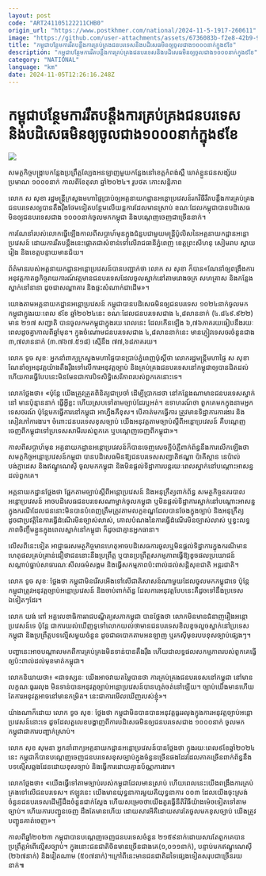 ```yaml
---
layout: post
code: "ART241105122211CHB0"
origin_url: "https://www.postkhmer.com/national/2024-11-5-1917-260611"
image: "https://github.com/user-attachments/assets/6736083b-f2e8-42b9-99a0-6c73f033ba2a"
title: "កម្ពុជា​បន្ថែម​ការ​រឹត​បន្តឹង​ការ​គ្រប់គ្រង​ជន​បរទេស​និង​បដិសេធ​មិន​ឲ្យ​ចូល​ជាង​១០០០​នាក់​ក្នុង​៩​ខែ"
description: "​​កម្ពុជា​បន្ថែម​ការ​រឹត​បន្តឹង​ការ​គ្រប់គ្រង​ជន​បរទេស​និង​បដិសេធ​មិន​ឲ្យ​ចូល​ជាង​១០០០​នាក់​ក្នុង​៩​ខែ​"
category: "NATIONAL"
language: "km"
date: 2024-11-05T12:26:16.248Z
---
```


# កម្ពុជា​បន្ថែម​ការ​រឹត​បន្តឹង​ការ​គ្រប់គ្រង​ជន​បរទេស​និង​បដិសេធ​មិន​ឲ្យ​ចូល​ជាង​១០០០​នាក់​ក្នុង​៩​ខែ

![](https://github.com/user-attachments/assets/0fb2c2f3-b919-430a-a326-3f50a37f1495)

សមត្ថកិច្ច​បង្ក្រាប​កន្លែង​ប្រព្រឹត្តល្បែង​អនឡាញ​មួយ​កន្លែង​នៅ​ខេត្ត​កំពង់ស្ពឺ ឃាត់​ខ្លួន​ជនសង្ស័យ​ប្រមាណ ១០០០​នាក់ កាល​ពី​ខែ​តុលា ឆ្នាំ​២០២៤។ រូបថត កោះសន្តិភាព

លោក ស សុខា រដ្ឋមន្ត្រី​ក្រសួង​មហា​ផ្ទៃ​ប្រាប់​ឲ្យ​អគ្គនាយកដ្ឋាន​អន្តោ​ប្រវេសន៍​រក​វិធី​រឹត​បន្តឹង​ការ​គ្រប់​គ្រង​ជន​បរទេស​ឲ្យ​បាន​តឹងរ៉ឹង​ថែម​ទៀត​ បន្ថែម​លើ​យន្តការ​ដែល​មាន​ស្រាប់ ខណៈ​ដែល​កម្ពុជា​បាន​បដិសេធ​មិន​ឲ្យ​ជន​បរទេស​ជាង ១០០០​នាក់​ចូល​មក​កម្ពុជា និង​បណ្ដេញ​ចេញ​ជាច្រើន​នាក់។

ការ​ណែនាំ​របស់​លោក​ធ្វើ​ឡើង​កាល​ពី​សប្ដាហ៍​មុន​ ក្នុង​ជំនួប​ជាមួយ​មន្ត្រី​ប៉ូលិស​នៃ​អគ្គនាយកដ្ឋាន​អន្តោប្រវេសន៍ ដោយ​ការ​រឹត​បន្តឹង​នេះ​ផ្ដោត​ជា​សំខាន់​ទៅ​លើ​​រាជធានី​ភ្នំពេញ ខេត្ត​ព្រះសីហនុ សៀមរាប ​ស្វាយរៀង និង​ខេត្ត​បន្ទាយ​មាន​ជ័យ។

ព័ត៌មាន​របស់​អគ្គនាយកដ្ឋាន​អន្តោប្រវេសន៍​បាន​បញ្ជាក់​ថា លោក ស សុខា ក៏​បាន​ «ណែនាំ​ឲ្យ​ពង្រឹង​ការអនុវត្ត​កាតព្វកិច្ច​រាយការណ៍​វត្តមាន​ជន​បរទេស​ដែល​ចូល​ស្នាក់​នៅ​តាម​រោងចក្រ សហគ្រាស និង​កន្លែង​ស្នាក់​នៅ​នានា ដូចជា​សណ្ឋាគារ និង​ផ្ទះសំណាក់​ជាដើម»។

យោង​តាម​អគ្គនាយកដ្ឋាន​អន្តោប្រវេសន៍ កម្ពុជា​បាន​បដិសេធ​មិន​ឲ្យ​ជន​បរទេស​ ១០២៤​នាក់​ចូល​មក​កម្ពុជា ​ក្នុង​រយៈពេល ​៩​ខែ ​ឆ្នាំ​២០២៤​នេះ ខណៈ​ដែល​ជន​បរទេស​ជាង ៤,៨​លាន​នាក់ (៤.៨៤៩.៩២២) មាន​ ២១៧ សញ្ជាតិ បាន​ចូល​កម​កម្ពុជា​ក្នុង​រយៈ​ពេល​នេះ ដែល​កើនឡើង ៦,៧៦​ភាគរយ​ធៀប​នឹង​រយៈ​ពេល​ដូចគ្នា​កាល​ពី​ឆ្នាំ​មុន។​ ក្នុង​ចំណោម​ជនបរទេស​ជាង ៤,៨​លាន​នាក់​នេះ មាន​ភ្ញៀវ​ទេសចរ​ចំនួន​ជាង ៣,៧​លាន​នាក់ (៣.៧៦៧.៥១៨) ស្មើ​នឹង​ ៧៧,៦៨​ភាគរយ។

លោក ទូច សុខៈ អ្នក​នាំ​ពាក្យ​ក្រសួង​មហាផ្ទៃ​បាន​ប្រាប់​ភ្នំពេញ​ប៉ុស្តិ៍​ថា លោក​រដ្ឋមន្ត្រី​មហា​ផ្ទៃ ស សុខា ណែនាំ​ឲ្យ​អនុវត្ត​យ៉ាង​តឹងរ៉ឹង​ទៅ​លើ​ការ​អនុវត្ត​ច្បាប់ និង​គ្រប់​គ្រង​ជន​បរទេស​នៅ​កម្ពុជា​ឲ្យ​បាន​ដិត​ដល់ ហើយ​ការ​ធ្វើ​បែប​នេះ​មិន​មែន​ជា​ការ​បិទ​សិទ្ធិ​សេរីភាព​របស់​ពួក​គេ​នោះ​ទេ។​

លោក​ថ្លែង​ថា៖ «ប៉ុន្តែ យើង​ត្រូវ​ត្រួត​ពិនិត្យ​ជា​ប្រចាំ​ ដើម្បី​ប្រាកដ​ថា នៅ​កន្លែង​ណា​មាន​ជន​បរទេស​ស្នាក់​នៅ​ មាន​ប៉ុន្មាន​នាក់ ធ្វើ​អ្វី​ខ្លះ ហើយ​ស្រប​ទៅ​តាម​ច្បាប់​ដែរ​ឬ​អត់។ ឧទាហរណ៍​ថា ពួកគេ​មក​ក្នុង​នាម​អ្នក​ទេសចរណ៍ ប៉ុន្តែ​មក​ធ្វើការ​នៅ​កម្ពុជា អាហ្នឹង​គឺ​ខុស។ បើ​គាត់​មក​ធ្វើ​ការ ត្រូវ​មាន​ទិដ្ឋាការ​ការងារ និង​សៀវភៅ​ការងារ។ ចំពោះ​ជន​បរទេស​ខុស​ច្បាប់ យើង​អនុវត្ត​តាម​ច្បាប់​ស្ដីពី​អន្តោប្រវេសន៍ គឺ​បណ្ដេញ​ចេញ​ពី​កម្ពុជា​ទៅ​ប្រទេស​សាមី​របស់​ពួក​គេ ឬ​បណ្ដេញ​ចេញ​ពី​កម្ពុជា»។

កាល​ពី​សប្ដាហ៍​មុន អគ្គនាយកដ្ឋាន​អន្តោប្រវេសន៍​ក៏​បាន​ចេញ​សេចក្ដី​បំភ្លឺ​ពាក់​ព័ន្ធ​នឹង​ការ​លើក​ឡើង​ថា សមត្ថកិច្ច​អន្តោប្រវេសន៍​កម្ពុជា​ បាន​បដិសេធ​មិន​ឱ្យ​ជនបរទេស​សញ្ជាតិ​ឥណ្ឌា ប៉ាគីស្ថាន នេប៉ាល់ បង់ក្លាដេស និង​ឥណ្ឌូណេស៊ី ចូល​មក​កម្ពុជា និង​មិន​ផ្ដល់​ទិដ្ឋាការ​បន្ត​រយៈ​ពេល​ស្នាក់​នៅ​បណ្ដោះ​អាសន្ន​ដល់​ពួក​គេ។

អគ្គនាយកដ្ឋាន​ថ្លែង​ថា ផ្អែក​តាម​ច្បាប់​ស្តី​ពី​អន្តោប្រវេសន៍ និង​អនុក្រឹត្យ​ពាក់​ព័ន្ធ សមត្ថកិច្ច​នគរបាល​អន្តោប្រវេសន៍ អាច​បដិសេធ​ជនបរទេស​ណា​ម្នាក់​ចូល​​កម្ពុជា ឬ​មិន​ផ្តល់​ទិដ្ឋាការ​ស្នាក់​នៅ​បណ្ដោះ​អាសន្ន ក្នុង​ករណី​ដែល​ជន​នោះ​មិន​បាន​បំពេញ​ត្រឹម​ត្រូវ​តាម​លក្ខខណ្ឌ​ដែល​បាន​ចែង​ក្នុង​ច្បាប់ ​និង​អនុក្រឹត្យ ដូចជា​ ប្រវត្តិ​នៃ​ការ​ធ្វើ​ដំណើរ​មិន​ច្បាស់​លាស់, គោល​បំណង​នៃ​ការ​ធ្វើ​ដំណើរ​មិន​ច្បាស់​លាស់ ឬ​ខ្វះ​លទ្ធភាព​ចិញ្ចឹម​ខ្លួន​ក្នុង​ពេល​ស្នាក់​នៅ​កម្ពុជា ក៏​ដូចជា​គ្មាន​អ្នក​ធានា។

លើស​ពី​នេះ​ទៀត អាជ្ញាធរ​សមត្ថកិច្ច​មាន​ហេតុ​អាច​បដិសេធ​ការ​ចូល​ឬ​មិន​ផ្ដល់​ទិដ្ឋាការ​ក្នុង​ករណី​មាន​ហេតុផល​គ្រប់​គ្រាន់​ជឿ​ថា​ ជន​នោះ​នឹង​ប្រព្រឹត្ត ឬ​បាន​ប្រព្រឹត្ត​សកម្មភាព​ធ្វើ​ឱ្យ​ខូច​ផលប្រយោជន៍​ សណ្ដាប់​ធ្នាប់​សាធារណៈ​សីលធម៌​សង្គម និង​ធ្វើ​សកម្មភាព​ប៉ះ​ពាល់​ដល់​សន្តិសុខ​ជាតិ អន្តរជាតិ។​

លោក ទូច សុខៈ ​ថ្លែង​ថា កម្ពុជា​មិន​រើសអើង​ទៅ​លើ​ជាតិ​សាសន៍​ណា​មួយ​ដែល​ចូល​មក​កម្ពុជា​ទេ ប៉ុន្តែ កម្ពុជា​ត្រូវ​អនុវត្ត​ច្បាប់​អន្តោប្រវេសន៍​ និង​ចាប់​ពាក់​ព័ន្ធ ដែល​ការ​អនុវត្ត​បែប​នេះ​គឺ​ដូច​ទៅ​នឹង​​ប្រទេស​ឯទៀតៗ​ដែរ។

លោក យង់ ពៅ អគ្គលេខាធិការ​រាជបណ្ឌិត្យ​សភា​កម្ពុជា បាន​ថ្លែង​ថា លោក​មិន​មាន​ជំនាញ​រឿង​អន្តោប្រវេសន៍​ទេ ប៉ុន្តែ ជា​ការ​យល់​ឃើញ​ទូទៅ ​លោក​យល់​ថា​មាន​ជនបរទេស​ខិលខូច​លួច​ស្នាក់​នៅ​ប្រទេស​កម្ពុជា​ និង​ប្រព្រឹត្ត​បទ​ល្មើស​មួយចំនួន ដូចជា​ឆបោក​តាម​អនឡាញ ឬ​រកស៊ី​មុខ​របប​ខុស​ច្បាប់​ផ្សេងៗ។ 

បញ្ហា​នេះ​អាច​បណ្ដាល​មក​ពី​ការ​គ្រប់គ្រង​មិន​ទាន់​បាន​តឹងរ៉ឹង ហើយ​ជា​លទ្ធផល​សកម្មភាព​របស់​ពួក​គេ​ធ្វើ​ឲ្យ​ប៉ះពាល់​ដល់​មុខ​មាត់​កម្ពុជា។

លោក​និយាយ​ថា៖ «ជា​ទស្សនៈ យើង​អាច​វាយ​តម្លៃ​បាន​ថា ការ​គ្រប់គ្រង​ជនបរទេស​នៅ​កម្ពុជា នៅ​មាន​លក្ខណៈ​ធូរ​រលុង​ មិន​ទាន់​បាន​អនុវត្ត​ច្បាប់​អន្តោប្រវេសន៍​បាន​ហ្មត់ចត់​នៅ​ឡើយ។ ច្បាប់​យើង​មាន​ហើយ តែ​ការ​អនុវត្ត​អាច​នៅ​មាន​កម្រិត។ នេះ​ជា​ការ​មើល​ឃើញ​របស់​ខ្ញុំ»។

យ៉ាង​ណា​ក៏​ដោយ លោក ទូច សុខៈ ថ្លែង​ថា កម្ពុជា​មិន​បាន​បាន​អនុវត្ត​ធូររលុង​ក្នុង​ការ​អនុវត្ត​ច្បាប់​អន្តោប្រវេសន៍​នោះ​ទេ ដូច​ដែល​តួលេខ​បង្ហាញ​ពី​ការ​បដិសេធ​មិន​ឲ្យ​ជន​បរទេស​ជាង ១០០០​នាក់ ចូល​មក​កម្ពុជា​ជា​ការ​បញ្ជាក់​ស្រាប់។

លោក សុខ សុមនា​ អ្នក​នាំពាក្យ​អគ្គនាយកដ្ឋាន​អន្តោប្រវេសន៍​បាន​ថ្លែង​ថា ក្នុង​រយៈ​ពេល​៩​ខែ​ឆ្នាំ​២០២៤​នេះ កម្ពុជា​ក៏​បាន​បណ្ដេញ​ចេញ​ជន​បរទេស​ខុស​ច្បាប់​ក្នុង​ចំនួន​ច្រើន​ផង​ដែរ​ ដែល​ភាគ​ច្រើន​ពាក់​ព័ន្ធ​នឹង​បទ​ល្មើស​ឆ្លង​ដែន​ដោយ​ខុស​ច្បាប់ និង​ធ្វើ​ការ​ដោយ​​គ្មាន​ប័ណ្ណ​ការងារ។

លោក​ថ្លែង​ថា៖ «យើង​ធ្វើ​ទៅ​តាម​ច្បាប់​របស់​កម្ពុជា​ដែល​មាន​ស្រាប់ ហើយ​ពេល​នេះ​យើង​ពង្រឹង​ការ​គ្រប់​គ្រង​ទៅ​លើ​ជន​បរទេស។ ឥឡូវ​នេះ យើង​មាន​យុទ្ធនាការ​មួយ​គឺ​យុទ្ធនាការ ០០៣ ដែល​យើង​ចុះ​ស្រង់​ចំនួន​ជនបរទេស​ដើម្បី​ដឹង​ចំនួន​ជាក់ស្ដែង ហើយ​សម្រេច​ថា​យើង​គួរ​ធ្វើ​នីតិវិធី​យ៉ាង​ម៉េច​ទៀត​ទៅ​តាម​ច្បាប់។ ហើយ​ការ​បញ្ជូន​ចេញ ដឹង​តែ​មាន​ហើយ ដោយសារ​អី​គឺ​ដោយសារ​តែ​ចូល​មក​ខុស​ច្បាប់ យើង​ត្រូវ​បញ្ជូន​គាត់​ចេញ»។

កាល​ពី​ឆ្នាំ​២០២៣ កម្ពុជា​បាន​បណ្ដេញ​ចេញ​ជនបរទេស​ចំនួន ២១៥៩​នាក់​ដោយ​សារ​តែ​ពួក​គេ​បាន​ប្រព្រឹត្ត​អំពើ​ល្មើស​ច្បាប់។ ក្នុង​នោះ​ជនជាតិ​ចិន​មាន​ច្រើន​ជាង​គេ​ (១,០១១នាក់), បន្ទាប់​មក​ឥណ្ឌូណេស៊ី​ (២៦៧នាក់) និង​វៀតណាម (៥០៧នាក់)។​ ក្រៅ​ពី​នេះ​មាន​ជនជាតិ​ដទៃ​ផ្សេង​ទៀត​សរុប​ជាច្រើន​រយ​នាក់៕